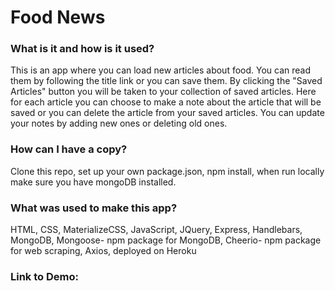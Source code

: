 # Food News


### What is it and how is it used?
This is an app where you can load new articles about food. You can read them by following the title link or you can save them. By clicking the "Saved Articles" button you will be taken to your collection of saved articles. Here for each article you can choose to make a note about the article that will be saved or you can delete the article from your saved articles. You can update your notes by adding new ones or deleting old ones.

### How can I have a copy?
Clone this repo, set up your own package.json, npm install, when run locally make sure you have mongoDB installed.

### What was used to make this app?
HTML, CSS, MaterializeCSS, JavaScript, JQuery, Express, Handlebars, MongoDB, Mongoose- npm package for MongoDB, Cheerio- npm package for web scraping, Axios, deployed on Heroku

### Link to Demo:





